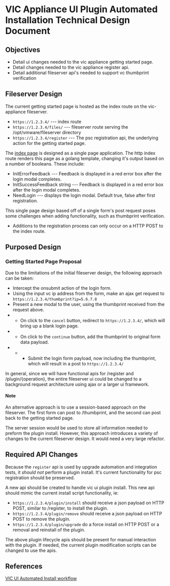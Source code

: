 # VIC Appliance UI Plugin Automated Installation Technical Design Document

## Objectives

- Detail ui changes needed to the vic appliance getting started page.
- Detail changes needed to the vic appliance register api.
- Detail additional fileserver api's needed to support vc thumbprint verification

## Fileserver Design

The current getting started page is hosted as the index route on the vic-appliance fileserver.

- `https://1.2.3.4/` --- index route
- `https://1.2.3.4/files/` --- fileserver route serving the /opt/vmware/fileserver directory
- `https://1.2.3.4/register` --- The psc registration api, the underlying action for the getting started page.

The [index page](../fileserver/html/index.html) is designed as a single page application. The http index route
renders this page as a golang template, changing it's output based on a number of booleans. These include:

- InitErrorFeedback --- Feedback is displayed in a red error box after the login modal completes.
- InitSuccessFeedback string --- Feedback is displayed in a red error box after the login modal completes.
- NeedLogin --- displays the login modal. Default true, false after first registration.

This single page design based off of a single form's post request poses some challenges when adding
functionality, such as thumbprint verification.

- Additions to the registration process can only occur on a HTTP POST to the index route.

## Purposed Design

### Getting Started Page Proposal

Due to the limitations of the initial fileserver design, the following approach can be taken:

- Intercept the onsubmit action of the login form.
- Using the input vc ip address from the form, make an ajax get request to `https://1.2.3.4/thumbprint?ip=5.6.7.8`
- Present a new modal to the user, using the thumbprint received from the request above.
- - On click to the `cancel` button, redirect to `https://1.2.3.4/`, which will bring up a blank login page.
- - On click to the `continue` button, add the thumbprint to original form data payload.
- - - Submit the login form payload, now including the thumbprint, which will result in a post to `https://1.2.3.4/`

In general, since we will have functional apis for /register and /plugin/{operation}, the entire fileserver ui could be changed to a background request architecture using ajax or a larger ui framework.

#### Note

An alternative approach is to use a session-based approach on the fileserver. The first form can post to
/thumbprint, and the second can post back to the getting started page.

The server session would be used to store all information needed to preform the plugin install. However, this approach
introduces a variety of changes to the current fileserver design. It would need a very large refactor.

## Required API Changes

Because the `register` api is used by upgrade automation and integration tests, it *should not* perform a
plugin install. It's current functionality for psc registration should be preserved.

A new api should be created to handle vic ui plugin install. This new api should mimic the current install script
functionality, ie:

- `https://1.2.3.4/plugin/install` should receive a json payload on HTTP POST, similar to /register, to install the plugin.
- `https://1.2.3.4/plugin/remove` should receive a json payload on HTTP POST to remove the plugin.
- `https://1.2.3.4/plugin/upgrade` do a force install on HTTP POST or a removal and reinstall of the plugin.

The above plugin lifecycle apis should be present for manual interaction with the plugin. If needed, the current
plugin modification scripts can be changed to use the apis.

## References

[VIC UI Automated Install workflow](https://vmware.invisionapp.com/share/T2D63MPMR)